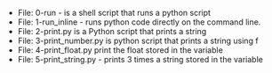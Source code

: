 * File: 0-run - is a shell script that runs a python script
* File: 1-run_inline - runs python code directly on the command line.
* File: 2-print.py is a Python script that prints a string
* File: 3-print_number.py is python script that prints a string using f
* File: 4-print_float.py print the float stored in the variable
* File: 5-print_string.py - prints 3 times a string stored in the variable
